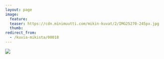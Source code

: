 ```yaml
---
layout: page
image:
  feature:
  teaser: https://cdn.minimuutti.com/mikin-kuvat/2/IMG25270-245px.jpg
  thumb:
redirect_from:
  - /kuvia-mikista/00018
---
```


![](https://cdn.minimuutti.com/mikin-kuvat/3/IMG25270-800px.jpg)

